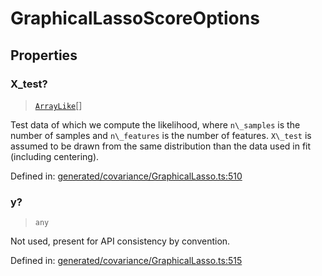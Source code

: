 # GraphicalLassoScoreOptions

## Properties

### X\_test?

> [`ArrayLike`](../types/ArrayLike.md)[]

Test data of which we compute the likelihood, where `n\_samples` is the number of samples and `n\_features` is the number of features. `X\_test` is assumed to be drawn from the same distribution than the data used in fit (including centering).

Defined in:  [generated/covariance/GraphicalLasso.ts:510](https://github.com/transitive-bullshit/scikit-learn-ts/blob/92ab806/packages/sklearn/src/generated/covariance/GraphicalLasso.ts#L510)

### y?

> `any`

Not used, present for API consistency by convention.

Defined in:  [generated/covariance/GraphicalLasso.ts:515](https://github.com/transitive-bullshit/scikit-learn-ts/blob/92ab806/packages/sklearn/src/generated/covariance/GraphicalLasso.ts#L515)
